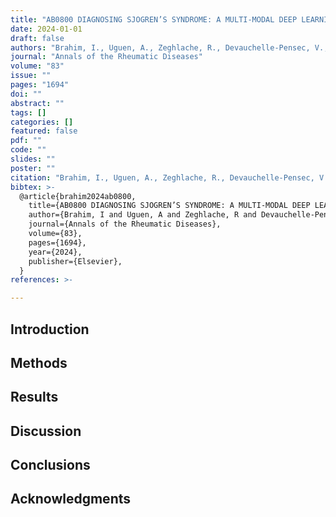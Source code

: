 ```yaml
---
title: "AB0800 DIAGNOSING SJOGREN’S SYNDROME: A MULTI-MODAL DEEP LEARNING APPROACH WITH HISTOPATHOLOGIC IMAGES AND CLINICAL DATA"
date: 2024-01-01
draft: false
authors: "Brahim, I., Uguen, A., Zeghlache, R., Devauchelle-Pensec, V., & Cornec, D."
journal: "Annals of the Rheumatic Diseases"
volume: "83"
issue: ""
pages: "1694"
doi: ""
abstract: ""
tags: []
categories: []
featured: false
pdf: ""
code: ""
slides: ""
poster: ""
citation: "Brahim, I., Uguen, A., Zeghlache, R., Devauchelle-Pensec, V., and Cornec, D. (2024). AB0800 DIAGNOSING SJOGREN’S SYNDROME: A MULTI-MODAL DEEP LEARNING APPROACH WITH HISTOPATHOLOGIC IMAGES AND CLINICAL DATA. Annals of the Rheumatic Diseases, 83, 1694."
bibtex: >-
  @article{brahim2024ab0800,
    title={AB0800 DIAGNOSING SJOGREN’S SYNDROME: A MULTI-MODAL DEEP LEARNING APPROACH WITH HISTOPATHOLOGIC IMAGES AND CLINICAL DATA},
    author={Brahim, I and Uguen, A and Zeghlache, R and Devauchelle-Pensec, V and Cornec, D},
    journal={Annals of the Rheumatic Diseases},
    volume={83},
    pages={1694},
    year={2024},
    publisher={Elsevier},
  }
references: >-

---
```


## Introduction

## Methods

## Results

## Discussion

## Conclusions

## Acknowledgments
